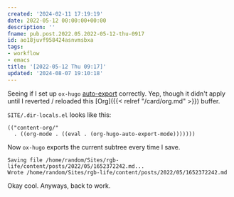 ```yaml
---
created: '2024-02-11 17:19:19'
date: 2022-05-12 00:00:00+00:00
description: ''
fname: pub.post.2022.05.2022-05-12-thu-0917
id: ao18juvf958424asnvmsbxa
tags:
- workflow
- emacs
title: '[2022-05-12 Thu 09:17]'
updated: '2024-08-07 19:10:18'
---
```


Seeing if I set up `ox-hugo` [auto-export](https://ox-hugo.scripter.co/doc/auto-export-on-saving/) correctly. Yep, though it didn't apply until I reverted / reloaded this [Org]({{< relref "/card/org.md" >}}) buffer.

`SITE/.dir-locals.el` looks like this:

```elisp
(("content-org/"
  . ((org-mode . ((eval . (org-hugo-auto-export-mode)))))))
```

Now `ox-hugo` exports the current subtree every time I save.

```text
Saving file /home/random/Sites/rgb-life/content/posts/2022/05/1652372242.md...
Wrote /home/random/Sites/rgb-life/content/posts/2022/05/1652372242.md
```

Okay cool. Anyways, back to work.
